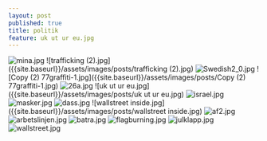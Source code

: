 ```yaml
---
layout: post
published: true
title: politik
feature: uk ut ur eu.jpg
---
```

![mina.jpg]({{site.baseurl}}/assets/images/posts/mina.jpg)
![trafficking (2).jpg]({{site.baseurl}}/assets/images/posts/trafficking (2).jpg)
![Swedish2_0.jpg]({{site.baseurl}}/assets/images/posts/Swedish2_0.jpg)
![Copy (2) 77graffiti-1.jpg]({{site.baseurl}}/assets/images/posts/Copy (2) 77graffiti-1.jpg)
![26a.jpg]({{site.baseurl}}/assets/images/posts/26a.jpg)
![uk ut ur eu.jpg]({{site.baseurl}}/assets/images/posts/uk ut ur eu.jpg)
![israel.jpg]({{site.baseurl}}/assets/images/posts/israel.jpg)
![masker.jpg]({{site.baseurl}}/assets/images/posts/masker.jpg)
![dass.jpg]({{site.baseurl}}/assets/images/posts/dass.jpg)
![wallstreet inside.jpg]({{site.baseurl}}/assets/images/posts/wallstreet inside.jpg)
![af2.jpg]({{site.baseurl}}/assets/images/posts/af2.jpg)
![arbetslinjen.jpg]({{site.baseurl}}/assets/images/posts/arbetslinjen.jpg)
![batra.jpg]({{site.baseurl}}/assets/images/posts/batra.jpg)
![flagburning.jpg]({{site.baseurl}}/assets/images/posts/flagburning.jpg)
![julklapp.jpg]({{site.baseurl}}/assets/images/posts/julklapp.jpg)
![wallstreet.jpg]({{site.baseurl}}/assets/images/posts/wallstreet.jpg)
